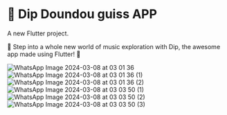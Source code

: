 # 🎵 Dip Doundou guiss APP

A new Flutter project.


🎵 Step into a whole new world of music exploration with Dip, the awesome app made using Flutter! 🎵 

![WhatsApp Image 2024-03-08 at 03 01 36](https://github.com/LINDEX171/Music/assets/129359610/8c1b4df0-c203-4684-be22-590a8c0fc5c8)
![WhatsApp Image 2024-03-08 at 03 01 36 (1)](https://github.com/LINDEX171/Music/assets/129359610/9603aa63-b177-4c18-b72c-a7be64a91de3)
![WhatsApp Image 2024-03-08 at 03 01 36 (2)](https://github.com/LINDEX171/Music/assets/129359610/d45d9e13-670f-4505-8aa5-b5527d6ba2ed)
![WhatsApp Image 2024-03-08 at 03 03 50 (1)](https://github.com/LINDEX171/Music/assets/129359610/882d1fa5-948d-4428-9879-0dda24427bae)
![WhatsApp Image 2024-03-08 at 03 03 50 (2)](https://github.com/LINDEX171/Music/assets/129359610/028e38dc-de36-460f-9853-648d0e32e90a)
![WhatsApp Image 2024-03-08 at 03 03 50 (3)](https://github.com/LINDEX171/Music/assets/129359610/24809ce4-b4d3-430b-a840-23729bdd3404)
